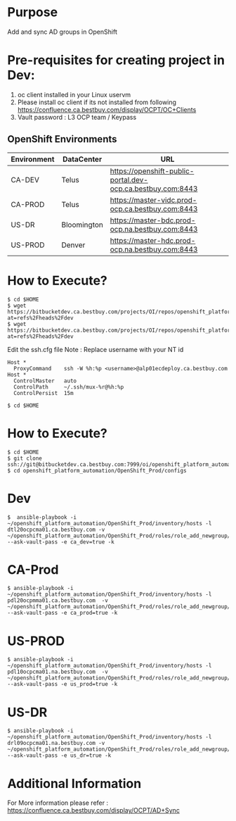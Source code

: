 Purpose
=======

Add and sync AD groups in OpenShift

Pre-requisites for creating project in Dev:
===========================================

1. oc client installed in your Linux uservm
2. Please install oc client if its not installed from following https://confluence.ca.bestbuy.com/display/OCPT/OC+Clients
3. Vault password : L3 OCP team / Keypass

OpenShift Environments
----------------------

| Environment| DataCenter |                            URL                             |
| -----------|------------|------------------------------------------------------------|
| CA-DEV     | Telus      | https://openshift-public-portal.dev-ocp.ca.bestbuy.com:8443|
| CA-PROD    | Telus      | https://master-vidc.prod-ocp.ca.bestbuy.com:8443           |
| US-DR      | Bloomington| https://master-bdc.prod-ocp.na.bestbuy.com:8443            |
| US-PROD    | Denver     | https://master-hdc.prod-ocp.na.bestbuy.com:8443            |

How to Execute?
===============

`````
$ cd $HOME
$ wget https://bitbucketdev.ca.bestbuy.com/projects/OI/repos/openshift_platform_automation/raw/OpenShift_Prod/configs/ssh.cfg?at=refs%2Fheads%2Fdev
$ wget https://bitbucketdev.ca.bestbuy.com/projects/OI/repos/openshift_platform_automation/raw/OpenShift_Prod/configs/ansible.cfg?at=refs%2Fheads%2Fdev
`````

Edit the ssh.cfg file
Note : Replace username with your NT id

`````
Host *
  ProxyCommand    ssh -W %h:%p <username>@alp01ecdeploy.ca.bestbuy.com
Host *
  ControlMaster   auto
  ControlPath     ~/.ssh/mux-%r@%h:%p
  ControlPersist  15m

$ cd $HOME
`````

How to Execute?
===============
`````
$ cd $HOME
$ git clone ssh://git@bitbucketdev.ca.bestbuy.com:7999/oi/openshift_platform_automation.git
$ cd openshift_platform_automation/OpenShift_Prod/configs
`````

# Dev

```
$  ansible-playbook -i ~/openshift_platform_automation/OpenShift_Prod/inventory/hosts -l dtl20ocpcma01.ca.bestbuy.com -v  ~/openshift_platform_automation/OpenShift_Prod/roles/role_add_newgroup/pb_add_groups.yaml --ask-vault-pass -e ca_dev=true -k
```

# CA-Prod

```
$ ansible-playbook -i ~/openshift_platform_automation/OpenShift_Prod/inventory/hosts -l pdl20ocpmma01.ca.bestbuy.com  -v  ~/openshift_platform_automation/OpenShift_Prod/roles/role_add_newgroup/pb_add_groups.yaml --ask-vault-pass -e ca_prod=true -k
```

# US-PROD
```
$ ansible-playbook -i ~/openshift_platform_automation/OpenShift_Prod/inventory/hosts -l pdl10ocpcma01.na.bestbuy.com  -v  ~/openshift_platform_automation/OpenShift_Prod/roles/role_add_newgroup/pb_add_groups.yaml --ask-vault-pass -e us_prod=true -k
```

# US-DR
```
$ ansible-playbook -i ~/openshift_platform_automation/OpenShift_Prod/inventory/hosts -l drl09ocpcma01.na.bestbuy.com -v ~/openshift_platform_automation/OpenShift_Prod/roles/role_add_newgroup/pb_add_groups.yaml --ask-vault-pass -e us_dr=true -k
```

Additional Information
======================

For More information please refer : https://confluence.ca.bestbuy.com/display/OCPT/AD+Sync
